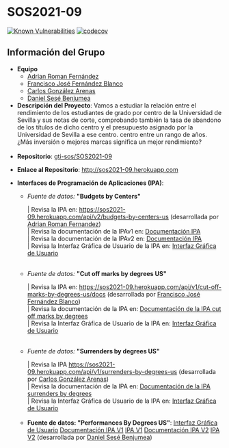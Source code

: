 # SOS2021-09
[![Known Vulnerabilities](https://snyk.io/test/github/gti-sos/SOS2021-09/badge.svg)](https://snyk.io/test/github/gti-sos/SOS2021-09)
[![codecov](https://codecov.io/gh/gti-sos/SOS2021-09/branch/main/graph/badge.svg)](https://codecov.io/gh/gti-sos/SOS2021-09)

<h2>Información del Grupo</h2>
<ul>
    <li>
        <strong>Equipo</strong>
        <ul>
            <li>
                <a href="https://github.com/Adrirofer">Adrian Roman Fernández</a>
            </li>
            <li>
                <a href="https://github.com/franfdezb">Francisco José Fernández Blanco</a>
            </li>
            <li>
                <a href="https://github.com/cargonare1">Carlos González Arenas</a>
            </li>
            <li>
                <a href="https://github.com/Wocanilo">Daniel Sesé Benjumea</a>
            </li>
        </ul>
    </li>
    <li><strong>Descripción del Proyecto</strong>: Vamos a estudiar la relación entre el rendimiento de los estudiantes de grado por centro de la Universidad de Sevilla y sus notas de corte, comprobando también la tasa de abandono de los títulos de dicho centro y el presupuesto asignado por la Universidad de Sevilla a ese centro. centro entre un rango de años. ¿Más inversión o mejores marcas significa un mejor rendimiento?</li>
    <br>
    <li>
        <strong>Repositorio</strong>: <a href="https://github.com/gti-sos/SOS2021-09">gti-sos/SOS2021-09</a>
    </li>
    <li>
        <p><strong>Enlace al Repositorio</strong>: <a href="http://sos2021-09.herokuapp.com">http://sos2021-09.herokuapp.com</a></p>
    </li>
    <li>
        <p><strong>Interfaces de Programación de Aplicaciones (IPA)</strong>:</p>
        <ul>
            <li>
                <p><i>Fuente de datos:</i> <strong>"Budgets by Centers"</strong></p>
                | Revisa la IPA en: <a href="https://sos2021-09.herokuapp.com/api/v2/budgets-by-centers-us/">https://sos2021-09.herokuapp.com/api/v2/budgets-by-centers-us</a> (desarrollada por <a href="https://github.com/Adrirofer">Adrian Roman Fernandez</a>)
                <br>| Revisa la documentación de la IPAv1 en: <a href="https://documenter.getpostman.com/view/14937223/TzRShTVc"> Documentación IPA</a>
                <br>| Revisa la documentación de la IPAv2 en: <a href="https://documenter.getpostman.com/view/14937223/TzJydbQt"> Documentación IPA</a>
                <br>| Revisa la Interfaz Gráfica de Usuario de la IPA en: <a href="/budgetsAPI/"> Interfaz Gráfica de Usuario</a>
            </li>
            <br>
            <li>
                <p><i>Fuente de datos:</i> <strong>"Cut off marks by degrees US"</strong></p>
                | Revisa la IPA en: <a href="https://sos2021-09.herokuapp.com/api/v1/cut-off-marks-by-degrees-us/docs">https://sos2021-09.herokuapp.com/api/v1/cut-off-marks-by-degrees-us/docs</a> (desarrollada por <a href="https://github.com/franfdezb">Francisco José Fernández Blanco</a>)
                <br> | Revisa la documentación de la IPA en: <a href="https://documenter.getpostman.com/view/14962900/TzJsfJ4p">Documentación de la IPA cut off marks by degrees</a>
                <br> | Revisa la Interfaz Gráfica de Usuario de la IPA en: <a href="/fraferbla1/"> Interfaz Gráfica de Usuario</a>
            </li>
            <br>
            <li>
                <p><i>Fuente de datos:</i> <strong>"Surrenders by degrees US"</strong></p>
                | Revisa la IPA <a href="https://sos2021-09.herokuapp.com/api/v1/surrenders-by-degrees-us">https://sos2021-09.herokuapp.com/api/v1/surrenders-by-degrees-us</a> (desarrollada por <a href="https://github.com/cargonare1">Carlos González Arenas</a>)
                <br> | Revisa la documentación de la IPA en: <a href="https://documenter.getpostman.com/view/12390654/TzJu8c5h">Documentación de la IPA surrenders by degrees</a>
                <br> | Revisa la Interfaz Gráfica de Usuario de la IPA en: <a href="/cargonare1/"> Interfaz Gráfica de Usuario</a>
            </li>
            <br>
            <li><b>Fuente de datos: "Performances By Degrees US"</b>:
                <a href="/dansesben/">Interfaz Gráfica de Usuario</a>
                <a href="https://documenter.getpostman.com/view/15037183/TzRLmWbS">Documentación IPA V1</a>
                <a href="https://sos2021-09.herokuapp.com/api/v1/performances-by-degrees-us/">IPA V1</a>
                <a href="https://documenter.getpostman.com/view/15037183/TzJsexSB">Documentación IPA V2</a>
                <a href="https://sos2021-09.herokuapp.com/api/v2/performances-by-degrees-us/">IPA V2</a>
                (desarrollada por <a href="https://github.com/Wocanilo">Daniel Sesé Benjumea</a>)
            </li>
        </ul>
    </li>
</ul>
